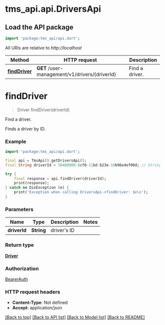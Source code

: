 # tms_api.api.DriversApi

## Load the API package
```dart
import 'package:tms_api/api.dart';
```

All URIs are relative to *http://localhost*

Method | HTTP request | Description
------------- | ------------- | -------------
[**findDriver**](DriversApi.md#finddriver) | **GET** /user-management/v1/drivers/{driverId} | Find a driver.


# **findDriver**
> Driver findDriver(driverId)

Find a driver.

Finds a driver by ID.

### Example
```dart
import 'package:tms_api/api.dart';

final api = TmsApi().getDriversApi();
final String driverId = 38400000-8cf0-11bd-b23e-10b96e4ef00d; // String | driver's ID

try {
    final response = api.findDriver(driverId);
    print(response);
} catch on DioException (e) {
    print('Exception when calling DriversApi->findDriver: $e\n');
}
```

### Parameters

Name | Type | Description  | Notes
------------- | ------------- | ------------- | -------------
 **driverId** | **String**| driver's ID | 

### Return type

[**Driver**](Driver.md)

### Authorization

[BearerAuth](../README.md#BearerAuth)

### HTTP request headers

 - **Content-Type**: Not defined
 - **Accept**: application/json

[[Back to top]](#) [[Back to API list]](../README.md#documentation-for-api-endpoints) [[Back to Model list]](../README.md#documentation-for-models) [[Back to README]](../README.md)

